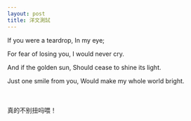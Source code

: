```yaml
---
layout: post
title: 洋文測試
---
```


If you were a teardrop, In my eye; 

For fear of losing you, I would never cry. 

And if the golden sun, Should cease to shine its light.

Just one smile from you, Would make my whole world bright.

<br><br>
真的不别扭吗喂！